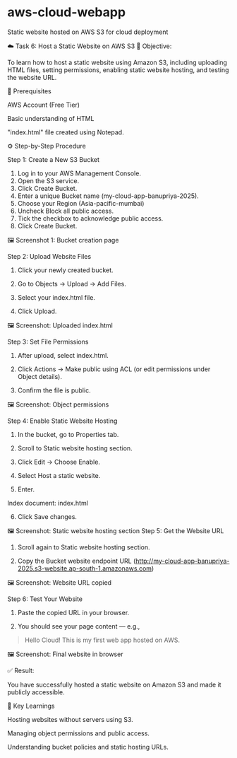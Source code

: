 # aws-cloud-webapp
Static website hosted on AWS S3 for cloud deployment

☁️ Task 6: Host a Static Website on AWS S3
🎯 Objective:

To learn how to host a static website using Amazon S3, including uploading HTML files, setting permissions, enabling static website hosting, and testing the website URL.

🧰 Prerequisites

AWS Account (Free Tier)

Basic understanding of HTML

"index.html" file created using Notepad.

⚙️ Step-by-Step Procedure

Step 1: Create a New S3 Bucket

1. Log in to your AWS Management Console.
2. Open the S3 service.
3. Click Create Bucket.
4. Enter a unique Bucket name (my-cloud-app-banupriya-2025).
5. Choose your Region (Asia-pacific-mumbai)
6. Uncheck Block all public access.
7. Tick the checkbox to acknowledge public access.
8. Click Create Bucket.

🖼️ Screenshot 1: Bucket creation page

Step 2: Upload Website Files

1. Click your newly created bucket.

2. Go to Objects → Upload → Add Files.

3. Select your index.html file.

4. Click Upload.

🖼️ Screenshot: Uploaded index.html

Step 3: Set File Permissions

1. After upload, select index.html.
  
2. Click Actions → Make public using ACL (or edit permissions under Object details).

3. Confirm the file is public.

🖼️ Screenshot: Object permissions

Step 4: Enable Static Website Hosting

1. In the bucket, go to Properties tab.

2. Scroll to Static website hosting section.

3. Click Edit → Choose Enable.

4. Select Host a static website.

5. Enter.

Index document: index.html

6. Click Save changes.

🖼️ Screenshot: Static website hosting section
Step 5: Get the Website URL

1. Scroll again to Static website hosting section.

2. Copy the Bucket website endpoint URL (http://my-cloud-app-banupriya-2025.s3-website.ap-south-1.amazonaws.com)

🖼️ Screenshot: Website URL copied

Step 6: Test Your Website

1. Paste the copied URL in your browser.

2. You should see your page content — e.g.,

> Hello Cloud!
This is my first web app hosted on AWS.

🖼️ Screenshot: Final website in browser

✅ Result:

You have successfully hosted a static website on Amazon S3 and made it publicly accessible.

🧠 Key Learnings

Hosting websites without servers using S3.

Managing object permissions and public access.

Understanding bucket policies and static hosting URLs.
